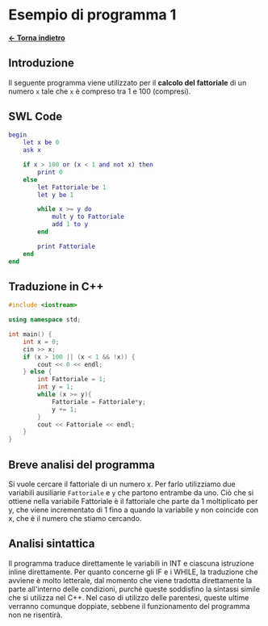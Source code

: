 # Esempio di programma 1

#### [← Torna indietro](./)

## Introduzione

Il seguente programma viene utilizzato per il **calcolo del fattoriale** di un numero `x` tale che `x` è compreso tra 1 e 100 (compresi).

## SWL Code

```matlab
begin 
	let x be 0
	ask x

	if x > 100 or (x < 1 and not x) then 
		print 0
	else
		let Fattoriale be 1
		let y be 1

		while x >= y do
			mult y to Fattoriale 
			add 1 to y
		end

		print Fattoriale
	end
end
```

## Traduzione in C++
```cpp
#include <iostream>

using namespace std;

int main() {
    int x = 0;
    cin >> x;
    if (x > 100 || (x < 1 && !x)) {
        cout << 0 << endl;
    } else {
        int Fattoriale = 1;
        int y = 1;
        while (x >= y){
            Fattoriale = Fattoriale*y;
            y += 1;
        }
        cout << Fattoriale << endl;
    }
}
```

## Breve analisi del programma

Si vuole cercare il fattoriale di un numero x. Per farlo utilizziamo due variabili ausiliarie `Fattoriale` e `y` che
partono entrambe da uno. Ciò che si ottiene nella variabile Fattoriale è il fattoriale che parte da 1 moltiplicato per y, 
che viene incrementato di 1 fino a quando la variabile y non coincide con x, che è il numero che stiamo cercando.

## Analisi sintattica

Il programma traduce direttamente le variabili in INT e ciascuna istruzione inline direttamente. Per quanto concerne gli IF e
i WHILE, la traduzione che avviene è molto letterale, dal momento che viene tradotta direttamente la parte all'interno delle condizioni, 
purché queste soddisfino la sintassi simile che si utilizza nel C++.
Nel caso di utilizzo delle parentesi, queste ultime verranno comunque doppiate, sebbene il funzionamento del programma non ne risentirà. 
